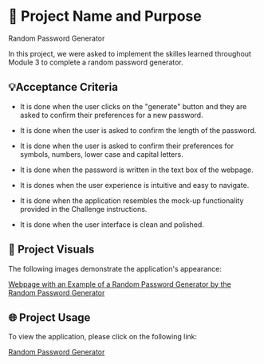 # 📛 Project Name and Purpose
Random Password Generator

In this project, we were asked to implement the skilles learned throughout Module 3 to complete a random password generator. 

## 💡Acceptance Criteria

* It is done when the user clicks on the "generate" button and they are asked to confirm their preferences for a new password. 

* It is done when the user is asked to confirm the length of the password. 

* It is done when the user is asked to confirm their preferences for symbols, numbers, lower case and capital letters. 

* It is done when the password is written in the text box of the webpage. 

* It is dones when the user experience is intuitive and easy to navigate. 

* It is done when the application resembles the mock-up functionality provided in the Challenge instructions. 

* It is done when the user interface is clean and polished. 

## 👀 Project Visuals
The following images demonstrate the application's appearance: 

[Webpage with an Example of a Random Password Generator by the Random Password Generator](./Assets/images/password_generator_screenshot.jpg)

## 🌐 Project Usage
To view the application, please click on the following link: 

[Random Password Generator]()


